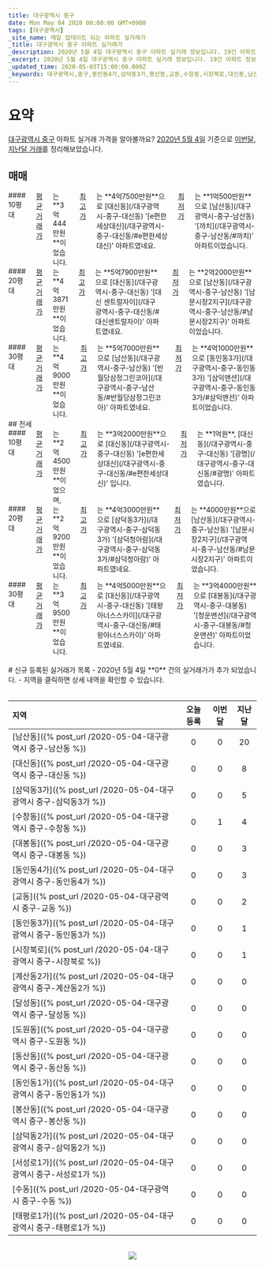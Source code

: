 ```yaml
---
title: 대구광역시 중구
date: Mon May 04 2020 00:00:00 GMT+0900
tags: [대구광역시]
_site_name: 매일 업데이트 되는 아파트 실거래가
_title: 대구광역시 중구 아파트 실거래가
_description: 2020년 5월 4일 대구광역시 중구 아파트 실거래 정보입니다. 19건 아파트 정보가 있습니다.
_excerpt: 2020년 5월 4일 대구광역시 중구 아파트 실거래 정보입니다. 19건 아파트 정보가 있습니다.
_updated_time: 2020-05-03T15:00:00.000Z
_keywords: 대구광역시,중구,동인동4가,삼덕동3가,봉산동,교동,수창동,시장북로,대신동,남산동,대봉동,동인동1가,삼덕동2가,태평로1가,계산동2가,도원동,서성로1가,동산동,달성동,수동,동인동3가
---
```



# 요약
<ins>대구광역시 중구</ins> 아파트 실거래 가격을 알아볼까요? <ins>2020년 5월 4일</ins> 기준으로 <ins>이번달, 지난달 거래</ins>를 정리해보았습니다.

## 매매
<div class="container">
<div class="six columns" markdown="1">
#### 10평대
<ins>평균 거래가</ins>는 **3억444만원**이었습니다. <ins>최고가</ins>는 **4억7500만원**으로 [대신동](/대구광역시-중구-대신동) '[e편한세상대신](/대구광역시-중구-대신동/#e편한세상대신)' 아파트였네요. <ins>최저가</ins>는 **1억500만원**으로 [남산동](/대구광역시-중구-남산동) '[까치](/대구광역시-중구-남산동/#까치)' 아파트이었습니다.
</div>
<div class="six columns" markdown="1">
#### 20평대
<ins>평균 거래가</ins>는 **4억3871만원**이었습니다. <ins>최고가</ins>는 **5억7900만원**으로 [대신동](/대구광역시-중구-대신동) '[대신 센트럴자이](/대구광역시-중구-대신동/#대신센트럴자이)' 아파트였네요. <ins>최저가</ins>는 **2억2000만원**으로 [남산동](/대구광역시-중구-남산동) '[남문시장2지구](/대구광역시-중구-남산동/#남문시장2지구)' 아파트이었습니다.
</div>
</div>
<div class="container">
<div class="twelve columns" markdown="1">
#### 30평대
<ins>평균 거래가</ins>는 **4억9000만원**이었습니다. <ins>최고가</ins>는 **5억7000만원**으로 [남산동](/대구광역시-중구-남산동) '[반월당삼정그린코아](/대구광역시-중구-남산동/#반월당삼정그린코아)' 아파트였네요. <ins>최저가</ins>는 **4억1000만원**으로 [동인동3가](/대구광역시-중구-동인동3가) '[삼익맨션](/대구광역시-중구-동인동3가/#삼익맨션)' 아파트이었습니다.
</div>
</div>
## 전세
<div class="container">
<div class="six columns" markdown="1">
#### 10평대
<ins>평균 거래가</ins>는 **2억4500만원**이었으며, <ins>최고가</ins>는 **3억2000만원**으로 [대신동](/대구광역시-중구-대신동) '[e편한세상대신](/대구광역시-중구-대신동/#e편한세상대신)' 입니다. <ins>최저가</ins>는 **1억원**, [대신동](/대구광역시-중구-대신동) '[광명](/대구광역시-중구-대신동/#광명)' 아파트였습니다.
</div>
<div class="six columns" markdown="1">
#### 20평대
<ins>평균 거래가</ins>는 **2억9200만원**이었습니다. <ins>최고가</ins>는 **4억3000만원**으로 [삼덕동3가](/대구광역시-중구-삼덕동3가) '[삼덕청아람](/대구광역시-중구-삼덕동3가/#삼덕청아람)' 아파트였네요. <ins>최저가</ins>는 **4000만원**으로 [남산동](/대구광역시-중구-남산동) '[남문시장2지구](/대구광역시-중구-남산동/#남문시장2지구)' 아파트이었습니다.
</div>
</div>
<div class="container">
<div class="twelve columns" markdown="1">
#### 30평대
<ins>평균 거래가</ins>는 **3억9500만원**이었습니다. <ins>최고가</ins>는 **4억5000만원**으로 [대신동](/대구광역시-중구-대신동) '[태왕아너스스카이](/대구광역시-중구-대신동/#태왕아너스스카이)' 아파트였네요. <ins>최저가</ins>는 **3억4000만원**으로 [대봉동](/대구광역시-중구-대봉동) '[청운맨션](/대구광역시-중구-대봉동/#청운맨션)' 아파트이었습니다.
</div>
</div>


<br>
# 신규 등록된 실거래가 목록
- 2020년 5월 4일 **0** 건의 실거래가가 추가 되었습니다.
- 지역을 클릭하면 상세 내역을 확인할 수 있습니다.
<br><br>

| 지역 | 오늘 등록 | 이번달 | 지난달 |
|:---|:---:|:---:|:---:|
| [남산동]({% post_url /2020-05-04-대구광역시 중구-남산동 %}) | 0 | 0 | 20|
| [대신동]({% post_url /2020-05-04-대구광역시 중구-대신동 %}) | 0 | 0 | 8|
| [삼덕동3가]({% post_url /2020-05-04-대구광역시 중구-삼덕동3가 %}) | 0 | 0 | 5|
| [수창동]({% post_url /2020-05-04-대구광역시 중구-수창동 %}) | 0 | 1 | 4|
| [대봉동]({% post_url /2020-05-04-대구광역시 중구-대봉동 %}) | 0 | 0 | 3|
| [동인동4가]({% post_url /2020-05-04-대구광역시 중구-동인동4가 %}) | 0 | 0 | 3|
| [교동]({% post_url /2020-05-04-대구광역시 중구-교동 %}) | 0 | 0 | 2|
| [동인동3가]({% post_url /2020-05-04-대구광역시 중구-동인동3가 %}) | 0 | 0 | 1|
| [시장북로]({% post_url /2020-05-04-대구광역시 중구-시장북로 %}) | 0 | 0 | 1|
| [계산동2가]({% post_url /2020-05-04-대구광역시 중구-계산동2가 %}) | 0 | 0 | 0|
| [달성동]({% post_url /2020-05-04-대구광역시 중구-달성동 %}) | 0 | 0 | 0|
| [도원동]({% post_url /2020-05-04-대구광역시 중구-도원동 %}) | 0 | 0 | 0|
| [동산동]({% post_url /2020-05-04-대구광역시 중구-동산동 %}) | 0 | 0 | 0|
| [동인동1가]({% post_url /2020-05-04-대구광역시 중구-동인동1가 %}) | 0 | 0 | 0|
| [봉산동]({% post_url /2020-05-04-대구광역시 중구-봉산동 %}) | 0 | 0 | 0|
| [삼덕동2가]({% post_url /2020-05-04-대구광역시 중구-삼덕동2가 %}) | 0 | 0 | 0|
| [서성로1가]({% post_url /2020-05-04-대구광역시 중구-서성로1가 %}) | 0 | 0 | 0|
| [수동]({% post_url /2020-05-04-대구광역시 중구-수동 %}) | 0 | 0 | 0|
| [태평로1가]({% post_url /2020-05-04-대구광역시 중구-태평로1가 %}) | 0 | 0 | 0|

<p align="center"><br><img src="https://via.placeholder.com/700x120"><br></p>
